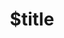 ---
title: $title
second_title: Справочник по API GroupDocs.Comparison для .NET
description: $description
type: docs
weight: $weight
url: /ru/net/$ref/
---
